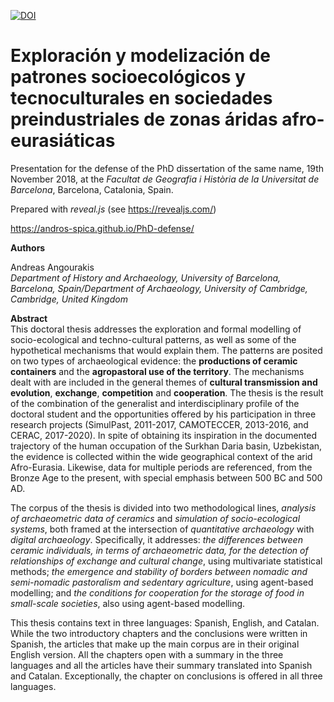 [![DOI](https://zenodo.org/badge/157593115.svg)](https://zenodo.org/badge/latestdoi/157593115)

# Exploración y modelización de patrones socioecológicos y tecnoculturales en sociedades preindustriales de zonas áridas afro-eurasiáticas

Presentation for the defense of the PhD dissertation of the same name, 19th November 2018, at the *Facultat de Geografia i Història de la Universitat de Barcelona*, Barcelona, Catalonia, Spain.

Prepared with *reveal.js* (see https://revealjs.com/)

https://andros-spica.github.io/PhD-defense/

**Authors**  

Andreas Angourakis  
*Department of History and Archaeology, University of Barcelona, Barcelona, Spain/Department of Archaeology, University of Cambridge, Cambridge, United Kingdom*

**Abstract**  
This doctoral thesis addresses the exploration and formal modelling of socio-ecological and techno-cultural patterns, as well as some of the hypothetical mechanisms that would explain them. The patterns are posited on two types of archaeological evidence: the **productions of ceramic containers** and the **agropastoral use of the territory**. The mechanisms dealt with are included in the general themes of **cultural transmission and evolution**, **exchange**, **competition** and **cooperation**. The thesis is the result of the combination of the generalist and interdisciplinary profile of the doctoral student and the opportunities offered by his participation in three research projects (SimulPast, 2011-2017, CAMOTECCER, 2013-2016, and CERAC, 2017-2020). In spite of obtaining its inspiration in the documented trajectory of the human occupation of the Surkhan Daria basin, Uzbekistan, the evidence is collected within the wide geographical context of the arid Afro-Eurasia. Likewise, data for multiple periods are referenced, from the Bronze Age to the present, with special emphasis between 500 BC and 500 AD.

The corpus of the thesis is divided into two methodological lines, *analysis of archaeometric data of ceramics* and *simulation of socio-ecological systems*, both framed at the intersection of *quantitative archaeology* with *digital archaeology*. Specifically, it addresses: *the differences between ceramic individuals, in terms of archaeometric data, for the detection of relationships of exchange and cultural change*, using multivariate statistical methods; *the emergence and stability of borders between nomadic and semi-nomadic pastoralism and sedentary agriculture*, using agent-based modelling; and *the conditions for cooperation for the storage of food in small-scale societies*, also using agent-based modelling.

This thesis contains text in three languages: Spanish, English, and Catalan. While the two introductory chapters and the conclusions were written in Spanish, the articles that make up the main corpus are in their original English version. All the chapters open with a summary in the three languages and all the articles have their summary translated into Spanish and Catalan. Exceptionally, the chapter on conclusions is offered in all three languages.

